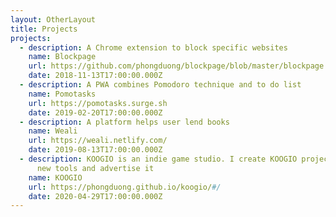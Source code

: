 ```yaml
---
layout: OtherLayout
title: Projects
projects:
  - description: A Chrome extension to block specific websites
    name: Blockpage
    url: https://github.com/phongduong/blockpage/blob/master/blockpage.crx
    date: 2018-11-13T17:00:00.000Z
  - description: A PWA combines Pomodoro technique and to do list
    name: Pomotasks
    url: https://pomotasks.surge.sh
    date: 2019-02-20T17:00:00.000Z
  - description: A platform helps user lend books
    name: Weali
    url: https://weali.netlify.com/
    date: 2019-08-13T17:00:00.000Z
  - description: KOOGIO is an indie game studio. I create KOOGIO project to learn
      new tools and advertise it
    name: KOOGIO
    url: https://phongduong.github.io/koogio/#/
    date: 2020-04-29T17:00:00.000Z
---
```

<pages-Projects />

